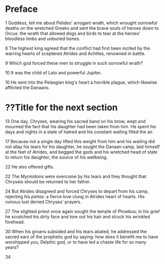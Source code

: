 # Preface

1   Goddess, tell me about Pelides' arrogant wrath, which wrought sorrowful deaths on the wretched Greeks and sent the brave souls of heroes down to Orcus: the wrath that allowed dogs and birds to tear at the heroes' bloodless limbs and unburied bones.

6   The highest king agreed that the conflict had first been incited by the warring hearts of sceptered Atrides and Achilles, renowned in battle.

9   Which god forced these men to struggle in such sorrowful wrath?

10  It was the child of Lato and powerful Jupiter.

10  He sent into the Pelasgian king's heart a horrible plague, which likewise afflicted the Danaans.

# ??Title for the next section
13  One day, Chryses, wearing his sacred band on his brow, wept and mourned the fact that his daughter had been taken from him. He spent his days and nights in a state of hatred and his constant wailing filled the air.

17  Because not a single day lifted this weight from him and his wailing did not allay his tears for his daughter, he sought the Danaan camp, laid himself at the feet of Atrides, and begged the gods and his wretched head of state to return his daughter, the source of his wellbeing.

22  He also offered gifts.

22  The Myrmidons were overcome by his tears and they thought that Chryseis should be returned to her father.

24  But Atrides disagreed and forced Chryses to depart from his camp, rejecting his *pietas*: a fierce love clung in Atrides heart of hearts. His ruinous lust denied Chryses' prayers.

27 The slighted priest once again sought the temple of Phoebus; in his grief he scratched his dirty face and tore out his hair and struck his wrinkled forehead.

30 When his groans subsided and his tears abated, he addressed the sacred ears of the prophetic god by saying: how does it benefit me to have worshipped you, Delphic god, or to have led a chaste life for so many years?

34
